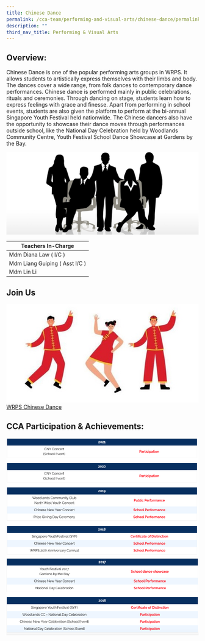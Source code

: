 ```yaml
---
title: Chinese Dance
permalink: /cca-team/performing-and-visual-arts/chinese-dance/permalink/
description: ""
third_nav_title: Performing & Visual Arts
---
```

Overview:
---------

Chinese Dance is one of the popular performing arts groups in WRPS. It allows students to artistically express themselves with their limbs and body. The dances cover a wide range, from folk dances to contemporary dance performances. Chinese dance is performed mainly in public celebrations, rituals and ceremonies. Through dancing on stage, students learn how to express feelings with grace and finesse. Apart from performing in school events, students are also given the platform to perform at the bi-annual Singapore Youth Festival held nationwide. The Chinese dancers also have the opportunity to showcase their dance moves through performances outside school, like the National Day Celebration held by Woodlands Community Centre, Youth Festival School Dance Showcase at Gardens by the Bay.

![](/images/staff.jpg)

| Teachers In-Charge |
| --- |
| Mdm Diana Law ( I/C ) |
| Mdm Liang Guiping ( Asst I/C ) |
| Mdm Lin Li |

Join Us
-------
![](/images/chinese%20dance.jpg)
[WRPS Chinese Dance](https://www.youtube.com/watch?v=7pOpHjqfAi0)




CCA Participation &amp; Achievements:
---------------------------------
![](/images/chinese0.png)
![](/images/chinese2.png)
